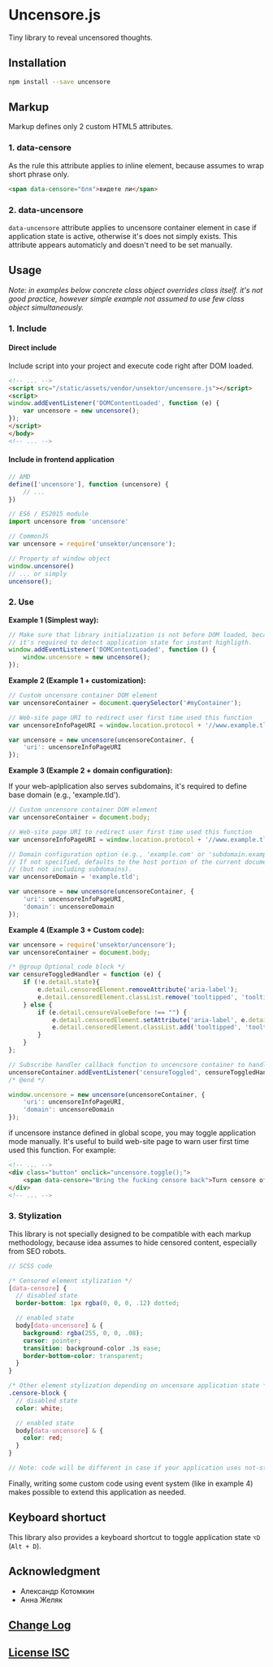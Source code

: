 # Uncensore.js

Tiny library to reveal uncensored thoughts.

## Installation

```bash
npm install --save uncensore
```

## Markup

Markup defines only 2 custom HTML5 attributes.

### 1. data-censore

As the rule this attribute applies to inline element, because assumes to wrap short phrase only.

```html
<span data-censore="бля">видете ли</span>
```

### 2. data-uncensore

`data-uncensore` attribute applies to uncensore container element in case if application state is active, otherwise it's does not simply exists. This attribute appears automaticly and doesn't need to be set manually.

## Usage

*Note: in examples below concrete class object overrides class itself. it's not good practice, however simple example not assumed to use few class object simultaneously.*

### 1. Include
#### Direct include

Include script into your project and execute code right after DOM loaded.

```html
<!-- ... -->
<script src="/static/assets/vendor/unsektor/uncensore.js"></script>
<script>
window.addEventListener('DOMContentLoaded', function (e) {
    var uncensore = new uncensore();
});
</script>
</body>
<!-- ... -->
```

#### Include in frontend application

```js
// AMD
define(['uncensore'], function (uncensore) {
    // ...
})

// ES6 / ES2015 module
import uncensore from 'uncensore'

// CommonJS
var uncensore = require('unsektor/uncensore');

// Property of window object
window.uncensore()
// ... or simply 
uncensore();
```

### 2. Use

**Example 1 (Simplest way):** 

```js
// Make sure that library initialization is not before DOM loaded, because
// it's required to detect application state for instant highligth.
window.addEventListener('DOMContentLoaded', function () {
    window.uncensore = new uncensore();
});
```

**Example 2 (Example 1 + customization):** 

```js
// Custom uncensore container DOM element
var uncensoreContainer = document.querySelector('#myContainer');

// Web-site page URI to redirect user first time used this function
var uncensoreInfoPageURI = window.location.protocol + '//www.example.tld/censore';

var uncensore = new uncensore(uncensoreContainer, {
    'uri': uncensoreInfoPageURI
});

```
**Example 3 (Example 2 + domain configuration):**

If your web-aplplication also serves subdomains, it's required to define base domain (e.g., 'example.tld').

```js
// Custom uncensore container DOM element
var uncensoreContainer = document.body;

// Web-site page URI to redirect user first time used this function
var uncensoreInfoPageURI = window.location.protocol + '//www.example.tld/censore';

// Domain configuration option (e.g., 'example.com' or 'subdomain.example.com'). 
// If not specified, defaults to the host portion of the current document location 
// (but not including subdomains).
var uncensoreDomain = 'example.tld';

var uncensore = new uncensore(uncensoreContainer, {
    'uri': uncensoreInfoPageURI,
    'domain': uncensoreDomain
});
```

**Example 4 (Example 3 + Custom code):**

```js
var uncensore = require('unsektor/uncensore');
var uncensoreContainer = document.body;

/* @group Optional code block */
var censureToggledHandler = function (e) {
    if (!e.detail.state){
        e.detail.censoredElement.removeAttribute('aria-label');
        e.detail.censoredElement.classList.remove('tooltipped', 'tooltipped-n')
    } else {
        if (e.detail.censureValueBefore !== "") {
            e.detail.censoredElement.setAttribute('aria-label', e.detail.censureValueBefore);
            e.detail.censoredElement.classList.add('tooltipped', 'tooltipped-n')
        }
    }
};

// Subscribe handler callback function to uncencsore container to handle uncensore toggle action event.
uncensoreContainer.addEventListener('censureToggled', censureToggledHandler);
/* @end */

window.uncensore = new uncensore(uncensoreContainer, {
    'uri': uncensoreInfoPageURI,
    'domain': uncensoreDomain
});
```

if uncensore instance defined in global scope, you may toggle application mode manually. It's useful to build web-site page to warn user first time used this function. For example:

```html
<!-- ... -->
<div class="button" onclick="uncensore.toggle();">
    <span data-censore="Bring the fucking censore back">Turn censore off</span>
</div>
<!-- ... -->
```

### 3. Stylization

This library is not specially designed to be compatible with each markup methodology, because idea assumes to hide censored content, especially from SEO robots.

```scss
// SCSS code

/* Censored element stylization */
[data-censore] {
  // disabled state
  border-bottom: 1px rgba(0, 0, 0, .12) dotted;

  // enabled state
  body[data-uncensore] & {
    background: rgba(255, 0, 0, .08);
    cursor: pointer;
    transition: background-color .3s ease;
    border-bottom-color: transparent;
  }
}

/* Other element stylization depending on uncensore application state */
.censore-block {
  // disabled state
  color: white;

  // enabled state
  body[data-uncensore] & {
    color: red;
  }
}

// Note: code will be different in case if your application uses not-standard container element.
```

Finally, writing some custom code using event system (like in example 4) makes possible to extend this application as needed. 

## Keyboard shortuct

This library also provides a keyboard shortcut to toggle application state `⌥D` (`Alt + D`).

## Acknowledgment

+ Александр Котомкин
+ Анна Желяк

## [Change Log](CHANGELOG.md)
## [License ISC](LICENSE.md)

